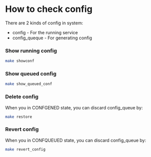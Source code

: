# How to check config

There are 2 kinds of config in system:
* config - For the running service
* config_queque - For generating config

### Show running config
```bash
make showconf
```

### Show queued config
```bash
make show_queued_conf
```


### Delete config
When you in CONFGENED state, you can discard config_queue by:
```bash
make restore 
```

### Revert config
When you in CONFQUEUED state, you can discard config_queue by:
```bash
make revert_config
```